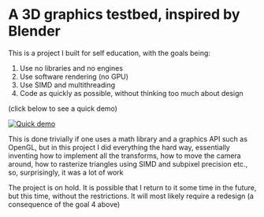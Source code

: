 # A 3D graphics testbed, inspired by Blender

This is a project I built for self education, with the goals being: 

1) Use no libraries and no engines
2) Use software rendering (no GPU) 
3) Use SIMD and multithreading
4) Code as quickly as possible, without thinking too much about design

(click below to see a quick demo)

[![Quick demo](https://img.youtube.com/vi/cqdyQezP9Ck/0.jpg)](https://www.youtube.com/watch?v=cqdyQezP9Ck)

This is done trivially if one uses a math library and a graphics API such as OpenGL, but in this project I did everything the hard way, essentially inventing how to implement all the transforms, how to move the camera around, how to rasterize triangles using SIMD and subpixel precision etc., so, surprisingly, it was a lot of work

The project is on hold. It is possible that I return to it some time in the future, but this time, without the restrictions. It will most likely require a redesign (a consequence of the goal 4 above)
